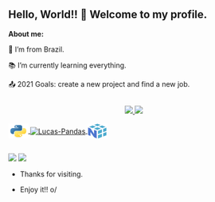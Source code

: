 ## Hello, World!! 👋 Welcome to my profile.

**About me:**

:house_with_garden: I’m from Brazil.

:books: I’m currently learning everything.

:outbox_tray: 2021 Goals: create a new project and find a new job.

##
<div align = "center">
  <a href = "https://github.com/lucas-frodrigues">
  <img height = "150em" src="https://github-readme-stats.vercel.app/api?username=lucas-frodrigues&show_icons=true&theme=dark&include_all_commits=true&count_private=true"/>
  <img height = "150em" src="https://github-readme-stats.vercel.app/api/top-langs/?username=lucas-frodrigues&layout=compact&theme=dark&langs_count=7"/>  
</div>
<div style="display: inline_block"><br>
  <img align="center" alt="Lucas-Python" height="30" width="40" src="https://raw.githubusercontent.com/devicons/devicon/master/icons/python/python-original.svg"/>
  <img align="center" alt="Lucas-Pandas" height="30" width="40" src="https://cdn.jsdelivr.net/gh/devicons/devicon@v2.14.0/devicon.min.css" />
  <img align="center" alt="Lucas-Numpy" height="30" width="40"src="https://raw.githubusercontent.com/devicons/devicon/master/icons/numpy/numpy-original.svg" />
</div>  
  
##
<div> 
  <a href = "mailto:contatolucasfrodrigues@hotmail.com"><img src="https://img.shields.io/badge/Microsoft_Outlook-0078D4?style=for-the-badge&logo=microsoft-outlook&logoColor=white target="_blank"></a>
  <a href="https://www.linkedin.com/in/lucasfrodrigues" target="_blank"><img src="https://img.shields.io/badge/-LinkedIn-%230077B5?style=for-the-badge&logo=linkedin&logoColor=white" target="_blank"></a> 
 

</div>


- Thanks for visiting.

- Enjoy it!! o/
  

